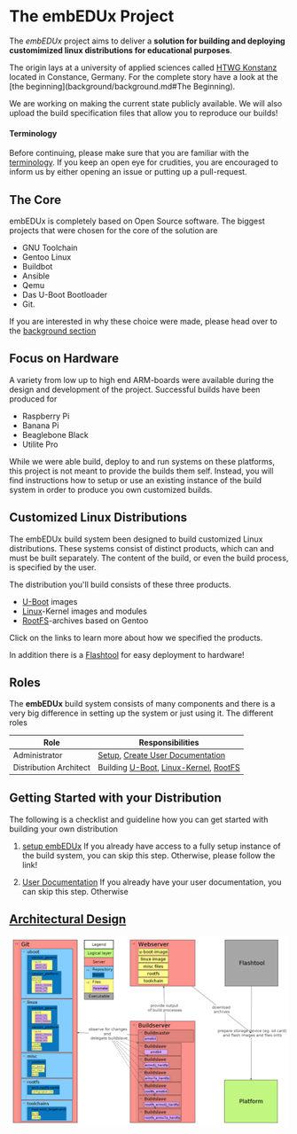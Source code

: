 # The **embEDUx** Project
The *embEDUx* project aims to deliver a **solution for building and deploying customimized
linux distributions for educational purposes**.

The origin lays at a university of applied sciences called
[HTWG Konstanz](http://www.htwg-konstanz.de/English.20.0.html) located in Constance,
Germany.  For the complete story have a look at the [the
beginning](background/background.md#The Beginning).

We are working on making the current state publicly available.  We will also
upload the build specification files that allow you to reproduce our builds!

#### Terminology
Before continuing, please make sure that you are familiar with the
[terminology](background/terminology.md). If you keep an open eye for
crudities, you are encouraged to inform us by either opening an issue or putting
up a pull-request.

## The Core
embEDUx is completely based on Open Source software. The biggest projects that
were chosen for the core of the solution are

* GNU Toolchain
* Gentoo Linux
* Buildbot
* Ansible
* Qemu
* Das U-Boot Bootloader
* Git.

If you are interested in why these choice were made, please head over to the
[background section](background/background.md)

## Focus on Hardware
A variety from low up to high end ARM-boards were available during the design
and development of the project. Successful builds have been produced for

* Raspberry Pi
* Banana Pi
* Beaglebone Black
* Utilite Pro

While we were able build, deploy to and run systems on these platforms, this
project is not meant to provide the builds them self. Instead, you will find
instructions how to setup or use an existing instance of the build system in
order to produce you own customized builds.

## Customized Linux Distributions
The embEDUx build system been designed to build customized Linux distributions.
These systems consist of distinct products, which can and must be
built separately. The content of the build, or even the build process, is
specified by the user.

The distribution you'll build consists of these three products.

* [U-Boot](background/specs/uboot.md) images
* [Linux](background/specs/linux.md)-Kernel images and modules
* [RootFS](background/specs/rootfs.md)-archives based on Gentoo

Click on the links to learn more about how we specified the products.

In addition there is a [Flashtool](background/specs/flashtool.md) for easy deployment to hardware!

## Roles
The **embEDUx** build system consists of many components and there is a very big
difference in setting up the system or just using it. The different roles

Role | Responsibilities
--- | ---
Administrator | [Setup](setup/setup.md), [Create User Documentation](setup/user-documentation.md)
Distribution Architect | Building [U-Boot](usage/uboot.md), [Linux-Kernel](usage/linux.md), [RootFS](usage/rootfs.md)


## Getting Started with **your** Distribution
The following is a checklist and guideline how you can get started with building
your own distribution

1. [setup embEDUx](setup/setup.md)
    If you already have access to a fully setup instance of the build system,
    you can skip this step. Otherwise, please follow the link!

1. [User Documentation](setup/user-documentation.md)
    If you already have your user documentation, you can skip this step.
    Otherwise 



## [Architectural Design](background/design/architecture.md)
[![](background/common/img/architectural_overview.png)](background/common/img/architectural_overview.png)
